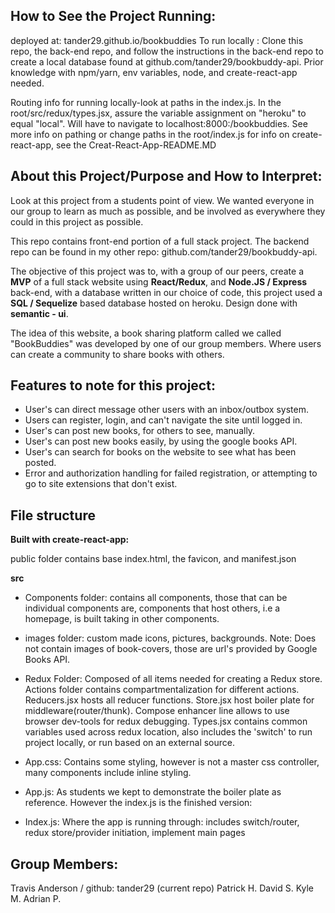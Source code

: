 ## How to See the Project Running:

deployed at: tander29.github.io/bookbuddies
To run locally : Clone this repo, the back-end repo, and follow the instructions in the back-end repo to create a local database found at github.com/tander29/bookbuddy-api. Prior knowledge with npm/yarn, env variables, node, and create-react-app needed.

Routing info for running locally-look at paths in the index.js. In the root/src/redux/types.jsx, assure the variable assignment on "heroku" to equal "local". Will have to navigate to localhost:8000:/bookbuddies. See more info on pathing or change paths in the root/index.js
for info on create-react-app, see the Creat-React-App-README.MD

## About this Project/Purpose and How to Interpret:

Look at this project from a students point of view. We wanted everyone in our group to learn as much as possible, and be involved as everywhere they could in this project as possible.

This repo contains front-end portion of a full stack project. The backend repo can be found in my other repo: github.com/tander29/bookbuddy-api.

The objective of this project was to, with a group of our peers, create a **MVP** of a full stack website using **React/Redux**, and **Node.JS / Express** back-end, with a database written in our choice of code, this project used a **SQL / Sequelize** based database hosted on heroku. Design done with **semantic - ui**.

The idea of this website, a book sharing platform called we called "BookBuddies" was developed by one of our group members. Where users can create a community to share books with others.

## Features to note for this project:

- User's can direct message other users with an inbox/outbox system.
- Users can register, login, and can't navigate the site until logged in.
- User's can post new books, for others to see, manually.
- User's can post new books easily, by using the google books API.
- User's can search for books on the website to see what has been posted.
- Error and authorization handling for failed registration, or attempting to go to site extensions that don't exist.

## File structure

**Built with create-react-app:**

public folder contains base index.html, the favicon, and manifest.json

**src**

- Components folder: contains all components, those that can be individual components are, components that host others, i.e a homepage, is built taking in other components.

- images folder: custom made icons, pictures, backgrounds. Note: Does not contain images of book-covers, those are url's provided by Google Books API.

- Redux Folder: Composed of all items needed for creating a Redux store. Actions folder contains compartmentalization for different actions. Reducers.jsx hosts all reducer functions. Store.jsx host boiler plate for middleware(router/thunk). Compose enhancer line allows to use browser dev-tools for redux debugging. Types.jsx contains common variables used across redux location, also includes the 'switch' to run project locally, or run based on an external source.

- App.css: Contains some styling, however is not a master css controller, many components include inline styling.

- App.js: As students we kept to demonstrate the boiler plate as reference. However the index.js is the finished version:

- Index.js: Where the app is running through: includes switch/router, redux store/provider initiation, implement main pages

## Group Members:

Travis Anderson / github: tander29 (current repo)
Patrick H.
David S.
Kyle M.
Adrian P.
